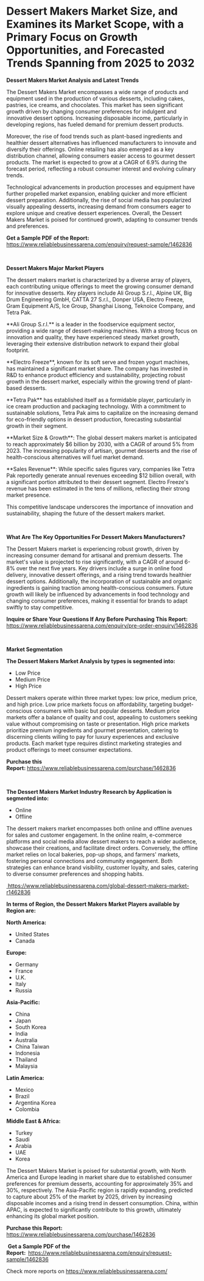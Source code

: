 <p><h1>Dessert Makers Market Size, and Examines its Market Scope, with a Primary Focus on Growth Opportunities, and Forecasted Trends Spanning from 2025 to 2032</h1></p><p><strong>Dessert Makers Market Analysis and Latest Trends</strong></p>
<p><p>The Dessert Makers Market encompasses a wide range of products and equipment used in the production of various desserts, including cakes, pastries, ice creams, and chocolates. This market has seen significant growth driven by changing consumer preferences for indulgent and innovative dessert options. Increasing disposable income, particularly in developing regions, has fueled demand for premium dessert products.</p><p>Moreover, the rise of food trends such as plant-based ingredients and healthier dessert alternatives has influenced manufacturers to innovate and diversify their offerings. Online retailing has also emerged as a key distribution channel, allowing consumers easier access to gourmet dessert products. The market is expected to grow at a CAGR of 6.9% during the forecast period, reflecting a robust consumer interest and evolving culinary trends.</p><p>Technological advancements in production processes and equipment have further propelled market expansion, enabling quicker and more efficient dessert preparation. Additionally, the rise of social media has popularized visually appealing desserts, increasing demand from consumers eager to explore unique and creative dessert experiences. Overall, the Dessert Makers Market is poised for continued growth, adapting to consumer trends and preferences.</p></p>
<p><strong>Get a Sample PDF of the Report:&nbsp;</strong> <a href="https://www.reliablebusinessarena.com/enquiry/request-sample/1462836?utm_campaign=3569&utm_medium=2&utm_source=Github&utm_content=ia&utm_term=09042025&utm_id=dessert-makers">https://www.reliablebusinessarena.com/enquiry/request-sample/1462836</a></p>
<p>&nbsp;</p>
<p><strong>Dessert Makers Major Market Players</strong></p>
<p><p>The dessert makers market is characterized by a diverse array of players, each contributing unique offerings to meet the growing consumer demand for innovative desserts. Key players include Ali Group S.r.l., Alpine UK, Big Drum Engineering GmbH, CATTA 27 S.r.l., Donper USA, Electro Freeze, Gram Equipment A/S, Ice Group, Shanghai Lisong, Teknoice Company, and Tetra Pak.</p><p>**Ali Group S.r.l.** is a leader in the foodservice equipment sector, providing a wide range of dessert-making machines. With a strong focus on innovation and quality, they have experienced steady market growth, leveraging their extensive distribution network to expand their global footprint.</p><p>**Electro Freeze**, known for its soft serve and frozen yogurt machines, has maintained a significant market share. The company has invested in R&D to enhance product efficiency and sustainability, projecting robust growth in the dessert market, especially within the growing trend of plant-based desserts.</p><p>**Tetra Pak** has established itself as a formidable player, particularly in ice cream production and packaging technology. With a commitment to sustainable solutions, Tetra Pak aims to capitalize on the increasing demand for eco-friendly options in dessert production, forecasting substantial growth in their segment.</p><p>**Market Size & Growth**: The global dessert makers market is anticipated to reach approximately $6 billion by 2030, with a CAGR of around 5% from 2023. The increasing popularity of artisan, gourmet desserts and the rise of health-conscious alternatives will fuel market demand.</p><p>**Sales Revenue**: While specific sales figures vary, companies like Tetra Pak reportedly generate annual revenues exceeding $12 billion overall, with a significant portion attributed to their dessert segment. Electro Freeze's revenue has been estimated in the tens of millions, reflecting their strong market presence.</p><p>This competitive landscape underscores the importance of innovation and sustainability, shaping the future of the dessert makers market.</p></p>
<p>&nbsp;</p>
<p><strong>What Are The Key Opportunities For Dessert Makers Manufacturers?</strong></p>
<p><p>The Dessert Makers market is experiencing robust growth, driven by increasing consumer demand for artisanal and premium desserts. The market's value is projected to rise significantly, with a CAGR of around 6-8% over the next five years. Key drivers include a surge in online food delivery, innovative dessert offerings, and a rising trend towards healthier dessert options. Additionally, the incorporation of sustainable and organic ingredients is gaining traction among health-conscious consumers. Future growth will likely be influenced by advancements in food technology and changing consumer preferences, making it essential for brands to adapt swiftly to stay competitive.</p></p>
<p><strong>Inquire or Share Your Questions If Any Before Purchasing This Report:</strong> <a href="https://www.reliablebusinessarena.com/enquiry/pre-order-enquiry/1462836?utm_campaign=3569&utm_medium=2&utm_source=Github&utm_content=ia&utm_term=09042025&utm_id=dessert-makers">https://www.reliablebusinessarena.com/enquiry/pre-order-enquiry/1462836</a></p>
<p>&nbsp;</p>
<p><strong>Market Segmentation</strong></p>
<p><strong>The Dessert Makers Market Analysis by types is segmented into:</strong></p>
<p><ul><li>Low Price</li><li>Medium Price</li><li>High Price</li></ul></p>
<p><p>Dessert makers operate within three market types: low price, medium price, and high price. Low price markets focus on affordability, targeting budget-conscious consumers with basic but popular desserts. Medium price markets offer a balance of quality and cost, appealing to customers seeking value without compromising on taste or presentation. High price markets prioritize premium ingredients and gourmet presentation, catering to discerning clients willing to pay for luxury experiences and exclusive products. Each market type requires distinct marketing strategies and product offerings to meet consumer expectations.</p></p>
<p><strong>Purchase this Report:&nbsp;</strong><a href="https://www.reliablebusinessarena.com/purchase/1462836?utm_campaign=3569&utm_medium=2&utm_source=Github&utm_content=ia&utm_term=09042025&utm_id=dessert-makers">https://www.reliablebusinessarena.com/purchase/1462836</a></p>
<p>&nbsp;</p>
<p><strong>The Dessert Makers Market Industry Research by Application is segmented into:</strong></p>
<p><ul><li>Online</li><li>Offline</li></ul></p>
<p><p>The dessert makers market encompasses both online and offline avenues for sales and customer engagement. In the online realm, e-commerce platforms and social media allow dessert makers to reach a wider audience, showcase their creations, and facilitate direct orders. Conversely, the offline market relies on local bakeries, pop-up shops, and farmers' markets, fostering personal connections and community engagement. Both strategies can enhance brand visibility, customer loyalty, and sales, catering to diverse consumer preferences and shopping habits.</p></p>
<p><a href="https://www.reliablebusinessarena.com/global-dessert-makers-market-r1462836?utm_campaign=3569&utm_medium=2&utm_source=Github&utm_content=ia&utm_term=09042025&utm_id=dessert-makers">&nbsp;https://www.reliablebusinessarena.com/global-dessert-makers-market-r1462836</a></p>
<p><strong>In terms of Region, the Dessert Makers Market Players available by Region are:</strong></p>
<p>
    <p> <strong> North America: </strong>
        <ul>
            <li>United States</li>
            <li>Canada</li>
        </ul>
        </p> 
    <p> <strong> Europe: </strong>
        <ul>
            <li>Germany</li>
            <li>France</li>
            <li>U.K.</li>
            <li>Italy</li>
            <li>Russia</li>
        </ul>
        </p> 
    <p> <strong> Asia-Pacific: </strong>
        <ul>
            <li>China</li>
            <li>Japan</li>
            <li>South Korea</li>
            <li>India</li>
            <li>Australia</li>
            <li>China Taiwan</li>
            <li>Indonesia</li>
            <li>Thailand</li>
            <li>Malaysia</li>
        </ul>
        </p> 
    <p> <strong> Latin America: </strong>
        <ul>
            <li>Mexico</li>
            <li>Brazil</li>
            <li>Argentina Korea</li>
            <li>Colombia</li>
        </ul>
        </p> 
    <p> <strong> Middle East & Africa: </strong>
        <ul>
            <li>Turkey</li>
            <li>Saudi</li>
            <li>Arabia</li>
            <li>UAE</li>
            <li>Korea</li>
        </ul>
    </p>
    </p>
<p><p>The Dessert Makers Market is poised for substantial growth, with North America and Europe leading in market share due to established consumer preferences for premium desserts, accounting for approximately 35% and 30%, respectively. The Asia-Pacific region is rapidly expanding, predicted to capture about 25% of the market by 2025, driven by increasing disposable incomes and a rising trend in dessert consumption. China, within APAC, is expected to significantly contribute to this growth, ultimately enhancing its global market position.</p></p>
<p><strong>Purchase this Report: </strong><a href="https://www.reliablebusinessarena.com/purchase/1462836?utm_campaign=3569&utm_medium=2&utm_source=Github&utm_content=ia&utm_term=09042025&utm_id=dessert-makers">https://www.reliablebusinessarena.com/purchase/1462836</a></p>
<p>&nbsp;<strong>Get a Sample PDF of the Report:&nbsp;&nbsp;</strong><a href="https://www.reliablebusinessarena.com/enquiry/request-sample/1462836?utm_campaign=3569&utm_medium=2&utm_source=Github&utm_content=ia&utm_term=09042025&utm_id=dessert-makers">https://www.reliablebusinessarena.com/enquiry/request-sample/1462836</a></p>
<p><strong></strong></p>
<p>Check more reports on <a href="https://www.reliablebusinessarena.com/?utm_campaign=3569&utm_medium=2&utm_source=Github&utm_content=ia&utm_term=09042025&utm_id=dessert-makers">https://www.reliablebusinessarena.com/</a></p>